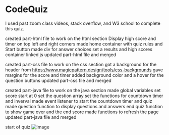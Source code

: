 # CodeQuiz
I used past zoom class videos, stack overflow, and W3 school to complete this quiz. 

created part-html file to work on the html section
Display high score and timer on top left and right corners
made home container with quiz rules and Start button
made div for answer choices
set a results and high scores container
linked js
updated part-html file and merged

created part-css file to work on the css section
got a background for the header from https://www.magicpattern.design/tools/css-backgrounds
gave margins for the score and timer
added background color and a hover for the question buttons 
updated part-css file and merged

created part-java file to work on the java section
made global variables
set score start at 0
set the question array
set the functions for countdown timer and inverval
made event listener to start the countdown timer and quiz
made question function to display questions and answers
end quiz function to show game over and the end score
made functions to refresh the page 
updated part-java file and merged

start of quiz
![image](https://user-images.githubusercontent.com/123212035/226523851-671c7f45-2caa-4769-b887-3235ff867806.png)



